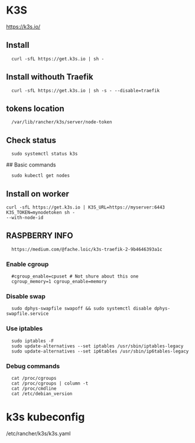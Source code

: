 # K3S 
https://k3s.io/

## Install
```
  curl -sfL https://get.k3s.io | sh -
```
## Install withouth Traefik
```
  curl -sfL https://get.k3s.io | sh -s - --disable=traefik
```
## tokens location
```
  /var/lib/rancher/k3s/server/node-token
```
## Check status
```
  sudo systemctl status k3s
```
## Basic commands
```
  sudo kubectl get nodes
```

## Install on worker
```
curl -sfL https://get.k3s.io | K3S_URL=https://myserver:6443 K3S_TOKEN=mynodetoken sh -
--with-node-id
```

## RASPBERRY INFO
```
  https://medium.com/@fache.loic/k3s-traefik-2-9b4646393a1c
```

### Enable cgroup
```
  #cgroup_enable=cpuset # Not shure about this one
  cgroup_memory=1 cgroup_enable=memory
```                  

### Disable swap
```
  sudo dphys-swapfile swapoff && sudo systemctl disable dphys-swapfile.service
```

### Use iptables
```
  sudo iptables -F
  sudo update-alternatives --set iptables /usr/sbin/iptables-legacy
  sudo update-alternatives --set ip6tables /usr/sbin/ip6tables-legacy
```

### Debug commands
```
  cat /proc/cgroups
  cat /proc/cgroups | column -t
  cat /proc/cmdline
  cat /etc/debian_version
```




# k3s kubeconfig

/etc/rancher/k3s/k3s.yaml